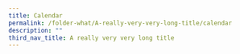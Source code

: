 ```yaml
---
title: Calendar
permalink: /folder-what/A-really-very-very-long-title/calendar
description: ""
third_nav_title: A really very very long title
---
```

